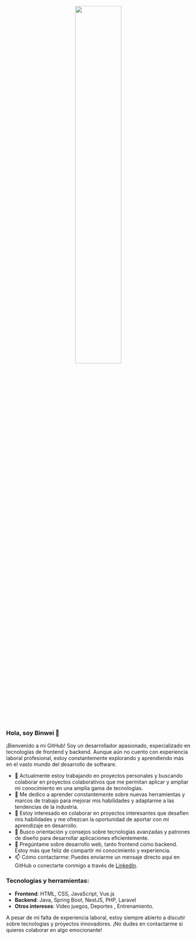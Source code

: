 <div align=center><img width="50%" src="https://steamuserimages-a.akamaihd.net/ugc/1631947648964785474/81CBA15178466DD47195A239232202E78987B714/?imw=637&imh=358&ima=fit&impolicy=Letterbox&imcolor=%23000000&letterbox=true"></div>

### Hola, soy Binwei 👋

¡Bienvenido a mi GitHub! Soy un desarrollador apasionado, especializado en tecnologías de frontend y backend. Aunque aún no cuento con experiencia laboral profesional, estoy constantemente explorando y aprendiendo más en el vasto mundo del desarrollo de software.

- 🔭 Actualmente estoy trabajando en proyectos personales y buscando colaborar en proyectos colaborativos que me permitan aplicar y ampliar mi conocimiento en una amplia gama de tecnologías.
- 🌱 Me dedico a aprender constantemente sobre nuevas herramientas y marcos de trabajo para mejorar mis habilidades y adaptarme a las tendencias de la industria.
- 👯 Estoy interesado en colaborar en proyectos interesantes que desafíen mis habilidades y me ofrezcan la oportunidad de aportar con mi aprendizaje en desarrollo.
- 🤔 Busco orientación y consejos sobre tecnologías avanzadas y patrones de diseño para desarrollar aplicaciones eficientemente.
- 💬 Pregúntame sobre desarrollo web, tanto frontend como backend. Estoy más que feliz de compartir mi conocimiento y experiencia.
- 📫 Cómo contactarme: Puedes enviarme un mensaje directo aquí en GitHub o conectarte conmigo a través de [LinkedIn](https://www.linkedin.com/in/wang-binwei-a5226829a/).

### Tecnologías y herramientas:

- **Frontend**: HTML, CSS, JavaScript, Vue.js
- **Backend**: Java, Spring Boot, NestJS, PHP, Laravel
- **Otros intereses**: Video juegos, Deportes , Entrenamiento.

A pesar de mi falta de experiencia laboral, estoy siempre abierto a discutir sobre tecnologías y proyectos innovadores. ¡No dudes en contactarme si quieres colaborar en algo emocionante!
